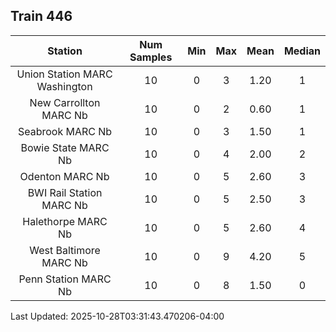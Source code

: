 ## Train 446

| Station | Num Samples | Min | Max | Mean | Median |
| :-----: | :---------: | :-: | :-: | :--: | :----: |
| Union Station MARC Washington | 10 | 0 | 3 | 1.20 | 1 |
| New Carrollton MARC Nb | 10 | 0 | 2 | 0.60 | 1 |
| Seabrook MARC Nb | 10 | 0 | 3 | 1.50 | 1 |
| Bowie State MARC Nb | 10 | 0 | 4 | 2.00 | 2 |
| Odenton MARC Nb | 10 | 0 | 5 | 2.60 | 3 |
| BWI Rail Station MARC Nb | 10 | 0 | 5 | 2.50 | 3 |
| Halethorpe MARC Nb | 10 | 0 | 5 | 2.60 | 4 |
| West Baltimore MARC Nb | 10 | 0 | 9 | 4.20 | 5 |
| Penn Station MARC Nb | 10 | 0 | 8 | 1.50 | 0 |


Last Updated: 2025-10-28T03:31:43.470206-04:00
